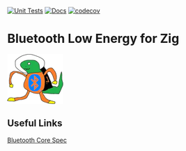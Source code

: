 [![Unit Tests](https://github.com/ConnorRigby/zble/actions/workflows/test.yml/badge.svg)](https://github.com/ConnorRigby/zble/actions/workflows/test.yml)
[![Docs](https://github.com/ConnorRigby/zble/actions/workflows/docs.yml/badge.svg)](https://github.com/ConnorRigby/zble/actions/workflows/docs.yml)
[![codecov](https://codecov.io/gh/ConnorRigby/zble/branch/main/graph/badge.svg?token=YN6X4QPJCA)](https://codecov.io/gh/ConnorRigby/zble)

# Bluetooth Low Energy for Zig

![Logo](zigfast-ble.png)

## Useful Links

[Bluetooth Core Spec](https://www.bluetooth.org/DocMan/handlers/DownloadDoc.ashx?doc_id=521059)